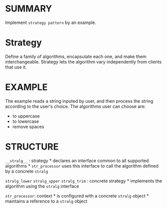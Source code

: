 SUMMARY
=======
Implement `strategy pattern` by an example.

Strategy
========
Define a family of algorithms, encapsulate each one, and make them interchangeable.
Strategy lets the algorithm vary independently from clients that use it.

EXAMPLE
=======
The example reads a string inputed by user, and then process the string according to the user's choice.
The algorithms user can choose are:
* to uppercase
* to lowercase
* remove spaces

STRUCTURE
=========
`__stralg__` : strategy
    * declares an interface common to all supported algorithms
    * `str_processor` uses this interface to call the algorithm defined by a concrete `stralg`

`stralg_lower` `stralg_upper` `stralg_trim` : concrete strategy
    * implements the algorithm using the `stralg` interface

`str_processor`: context
    * is configured with a concrete `stralg` object
    * maintains a reference to a `stralg` object
